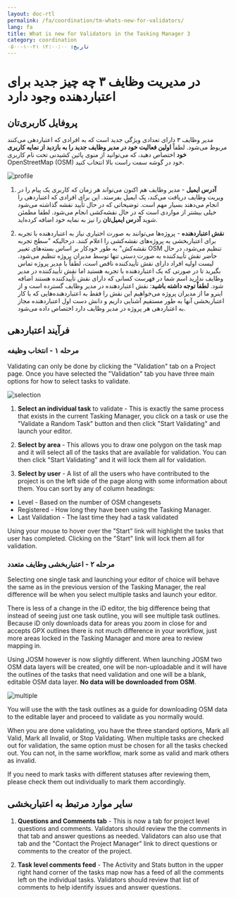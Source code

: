 ```yaml
---
layout: doc-rtl
permalink: /fa/coordination/tm-whats-new-for-validators/
lang: fa
title: What is new for Validators in the Tasking Manager 3
category: coordination
تاریخ: ۱۲:۰۰:۰۰ ۲۱-۱۰-۰۵۰۰
---
```


# در مدیریت وظایف ۳ چه چیز جدید برای اعتباردهنده وجود دارد


## پروفایل کاربری‌تان

مدیر وظایف ۳ دارای تعدادی ویژگی جدید است که به افرادی که اعتباردهی می‌کنند مربوط می‌شود. لطفاْ **اولین فعالیت خود در مدیر وظایف جدید را به بازدید از نمایه کاربری خود** اختصاص دهید، که می‌توانید از منوی پائین کشیدنی تحت نام کاربری OpenStreetMap (OSM) خود در گوشه سمت راست بالا انتخاب کنید.

![profile][]

1. **آدرس ایمیل** - مدیر وظایف هم اکنون می‌تواند هر زمان که کاربری یک پیام را در ویریت وظایف دریافت می‌کند، یک ایمیل بفرستد. این برای افرادی که اعتباردهی را انجام می‌دهند بسیار مهم است. توضیحاتی که در حال تأیید نقشه گذاشته می‌شود خیلی بیشتر از مواردی است که در حال نقشه‌کشی انجام می‌شود. لطفا مطمئن شوید **آدرس ایمیل‌تان** را نیز به نمایه خود اضافه کرده‌اید.

2. **نقش اعتباردهنده** - پروژه‌ها می‌توانند به صورت اختیاری نیاز به اعتباردهنده با تجربه برای اعتباربخشی به پروژه‌های نقشه‌کشی را اعلام کنند. درحالیکه "سطح تجربه نقشه‌کش" به طور خودکار بر اساس بسته‌های تغییر OSM تنظیم می‌شود، در حال حاضر نقش تأییدکننده به صورت دستی تنها توسط مدیران پروژه تنظیم می‌شود. لیست اولیه افراد دارای نقش تأییدکننده ناقص است، لطفاْ با مدیر پروژه تماس بگیرید تا در صورتی که یک اعتباردهنده با تجربه هستید اما نقش تأییدکننده در مدیر وظایف ندارید اسم شما در فهرست کسانی که دارای نقش تأییدکننده هستند اضافه شود. **لطفاْ توجه داشته باشید**: نقش اعتباردهنده در مدیر وظایف گسترده است و از اینرو ما از مدیران پروژه می‌خواهیم این نقش را فقط به اعتباردهنده‌هایی که با کار اعتباربخشی آنها به طور مستقیم آشنایی داریم و دانش دست اول اعتباردهنده مجاز به اعتباردهی هر پروژه در مدیر وظایف دارد اختصاص داده می‌شود.


## فرآیند اعتباردهی

### مرحله ۱ - انتخاب وظیفه

Validating can only be done by clicking the "Validation" tab on a Project page. Once you have selected the "Validation" tab you have three main options for how to select tasks to validate.

![selection][]

1. **Select an individual task** to validate - This is exactly the same process that exists in the current Tasking Manager, you click on a task or use the "Validate a Random Task" button and then click "Start Validating" and launch your editor.

2. **Select by area** - This allows you to draw one polygon on the task map and it will select all of the tasks that are available for validation. You can then click "Start Validating" and it will lock them all for validation.

3. **Select by user** - A list of all the users who have contributed to the project is on the left side of the page along with some information about them. You can sort by any of column headings:

- Level - Based on the number of OSM changesets
- Registered - How long they have been using the Tasking Manager.
- Last Validation - The last time they had a task validated

Using your mouse to hover over the "Start" link will highlight the tasks that user has completed. Clicking on the "Start" link will lock them all for validation.

### مرحله ۲ - اعتباربخشی وطایف متعدد

Selecting one single task and launching your editor of choice will behave the same as in the previous version of the Tasking Manager, the real difference will be when you select multiple tasks and launch your editor.

There is less of a change in the iD editor, the big difference being that instead of seeing just one task outline, you will see multiple task outlines. Because iD only downloads data for areas you zoom in close for and accepts GPX outlines there is not much difference in your workflow, just more areas locked in the Tasking Manager and more area to review mapping in. 

Using JOSM however is now slightly different. When launching JOSM two OSM data layers will be created, one will be non-uploadable and it will have the outlines of the tasks that need validation and one will be a blank, editable OSM data layer. **No data will be downloaded from OSM**.

![multiple][]

You will use the with the task outlines as a guide for downloading OSM data to the editable layer and proceed to validate as you normally would.

When you are done validating, you have the three standard options, Mark all Valid, Mark all Invalid, or Stop Validating. When multiple tasks are checked out for validation, the same option must be chosen for all the tasks checked out. You can not, in the same workflow, mark some as valid and mark others as invalid.

If you need to mark tasks with different statuses after reviewing them, please check them out individually to mark them accordingly.


## سایر موارد مرتبط به اعتباربخشی

1. **Questions and Comments tab** - This is now a tab for project level questions and comments. Validators should review the the comments in that tab and answer questions as needed. Validators can also use that tab and the "Contact the Project Manager" link to direct questions or comments to the creator of the project.

2. **Task level comments feed** - The Activity and Stats button in the upper right hand corner of the tasks map now has a feed of all the comments left on the individual tasks. Validators should review that list of comments to help identify issues and answer questions.

[profile]:   /images/coordination/tm3_wnv_profile.png
[selection]: /images/coordination/tm3_wnv_selection.png
[multiple]:  /images/coordination/tm3_wnv_multiple.png